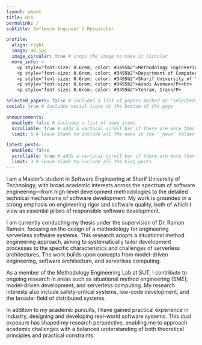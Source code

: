 ```yaml
---
layout: about
title: Bio
permalink: /
subtitle: Software Engineer | Researcher

profile:
  align: right
  image: 40.jpg
  image_circular: true # crops the image to make it circular
  more_info: >
    <p style="font-size: 0.6rem; color: #3495b2">Methodology Engineering Lab</P><br>
    <p style="font-size: 0.6rem; color: #3495b2">Department of Computer Science and Engineering</P><br>
    <p style="font-size: 0.6rem; color: #3495b2">Sharif University of Technology</P><br>
    <p style="font-size: 0.6rem; color: #3495b2">Azadi Avenue</P><br>
    <p style="font-size: 0.6rem; color: #3495b2">Tehran, Iran</P>

selected_papers: false # includes a list of papers marked as "selected={true}"
social: true # includes social icons at the bottom of the page

announcements:
  enabled: false # includes a list of news items
  scrollable: true # adds a vertical scroll bar if there are more than 3 news items
  limit: 5 # leave blank to include all the news in the `_news` folder

latest_posts:
  enabled: false
  scrollable: true # adds a vertical scroll bar if there are more than 3 new posts items
  limit: 3 # leave blank to include all the blog posts
---
```


I am a Master’s student in Software Engineering at Sharif University of Technology, with broad academic interests across the spectrum of software engineering—from high-level development methodologies to the detailed technical mechanisms of software development. My work is grounded in a strong emphasis on engineering rigor and software quality, both of which I view as essential pillars of responsible software development.

I am currently conducting my thesis under the supervision of Dr. Raman Ramsin, focusing on the design of a methodology for engineering serverless software systems. This research adopts a situational method engineering approach, aiming to systematically tailor development processes to the specific characteristics and challenges of serverless architectures. The work builds upon concepts from model-driven engineering, software architecture, and serverless computing.

As a member of the Methodology Engineering Lab at SUT, I contribute to ongoing research in areas such as situational method engineering (SME), model-driven development, and serverless computing. My research interests also include safety-critical systems, low-code development, and the broader field of distributed systems.

In addition to my academic pursuits, I have gained practical experience in industry, designing and developing real-world software systems. This dual exposure has shaped my research perspective, enabling me to approach academic challenges with a balanced understanding of both theoretical principles and practical constraints.
